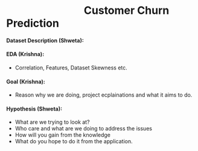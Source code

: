# &nbsp; &nbsp; &nbsp;&nbsp; &nbsp; &nbsp; &nbsp; &nbsp; &nbsp; &nbsp; &nbsp; &nbsp; &nbsp; &nbsp; &nbsp; &nbsp; Customer Churn Prediction


#### Dataset Description (Shweta):


#### EDA (Krishna):

- Correlation, Features, Dataset Skewness etc.

#### Goal (Krishna):

- Reason why we are doing, project ecplainations and what it aims to do. 

#### Hypothesis (Shweta):

- What are we trying to look at?
- Who care and what are we doing to address the issues
- How will you gain from the knowledge
- What do you hope to do it from the application.
